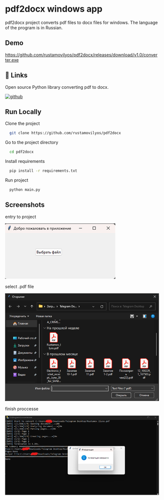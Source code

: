 # pdf2docx windows app

pdf2docx project converts pdf files to docx files for windows. The language of the program is in Russian.

## Demo

https://github.com/rustamovilyos/pdf2docx/releases/download/v1.0/converter.exe

## 🔗 Links

Open source Python library converting pdf to docx.

[![github](https://img.shields.io/badge/github-white?style=for-the-badge&logo=github&logoColor=black)](https://github.com/dothinking/pdf2docx)


## Run Locally

Clone the project

```bash
  git clone https://github.com/rustamovilyos/pdf2docx
```

Go to the project directory

```bash
  cd pdf2docx
```

Install requirements

```bash
  pip install -r requirements.txt
```

Run project

```bash
  python main.py
```

## Screenshots
entry to project

![App Screenshot welcome](https://github.com/rustamovilyos/pdf2docx/blob/main/screen_1.png?raw=true)

select .pdf file

![App Screenshot welcome](https://github.com/rustamovilyos/pdf2docx/blob/main/screen_2.png?raw=true)

finish proccesse

![App Screenshot welcome](https://github.com/rustamovilyos/pdf2docx/blob/main/screen_3.png?raw=true)
